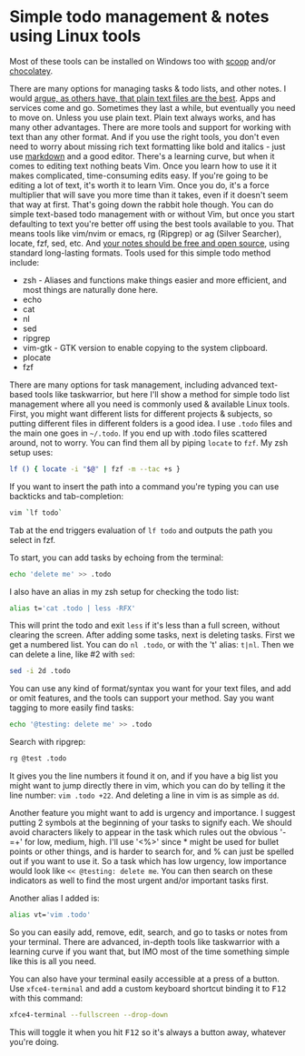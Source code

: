 # Simple todo management & notes using Linux tools

Most of these tools can be installed on Windows too with [scoop](https://scoop.sh/) and/or [chocolatey](https://chocolatey.org/install).

There are many options for managing tasks & todo lists, and other notes. I would [argue, as others have, that plain text files are the best](https://www.youtube.com/watch?v=WgV6M1LyfNY).
Apps and services come and go. Sometimes they last a while, but eventually you need to move on. Unless you use plain text. Plain text always 
works, and has many other advantages. There are more tools and support for working with text than any other format. And if you use the right
tools, you don't even need to worry about missing rich text formatting like bold and italics - just use [markdown](https://commonmark.org/) and a good editor. 
There's a learning curve, but when it comes to editing text nothing beats Vim. Once you learn how to use it it makes complicated, time-consuming
edits easy. If you're going to be editing a lot of text, it's worth it to learn Vim. Once you do, it's a force multiplier that will save you 
more time than it takes, even if it doesn't seem that way at first. That's going down the rabbit hole though. You can do simple text-based todo 
management with or without Vim, but once you start defaulting to text you're better off using the best tools available to you. That means
tools like vim/nvim or emacs, rg (Ripgrep) or ag (Silver Searcher), locate, fzf, sed, etc. And [your notes should be free and open source](https://www.youtube.com/watch?v=XRpHIa-2XCE), 
using standard long-lasting formats. Tools used for this simple todo method include:
* zsh - Aliases and functions make things easier and more efficient, and most things are naturally done here.
* echo
* cat
* nl
* sed
* ripgrep
* vim-gtk - GTK version to enable copying to the system clipboard.
* plocate
* fzf

There are many options for task management, including advanced text-based tools like taskwarrior, but here I'll show a method for simple todo 
list management where all you need is commonly used & available Linux tools. First, you might want different lists for different projects &
subjects, so putting different files in different folders is a good idea. I use `.todo` files and the main one goes in `~/.todo`. If you end up
with .todo files scattered around, not to worry. You can find them all by piping `locate` to `fzf`. My zsh setup uses:

```sh
lf () { locate -i "$@" | fzf -m --tac +s }
```

If you want to insert the path into a command you're typing you can use backticks and tab-completion:

```sh
vim `lf todo`
```

<kbd>Tab</kbd> at the end triggers evaluation of `lf todo` and outputs the path you select in fzf.

To start, you can add tasks by echoing from the terminal:

```sh
echo 'delete me' >> .todo
```

I also have an alias in my zsh setup for checking the todo list:

```sh
alias t='cat .todo | less -RFX'
```

This will print the todo and exit `less` if it's less than a full screen, without clearing the screen.
After adding some tasks, next is deleting tasks. First we get a numbered list. You can do `nl .todo`, or with the 't' alias: `t|nl`.
Then we can delete a line, like #2 with `sed`:

```sh
sed -i 2d .todo
```

You can use any kind of format/syntax you want for your text files, and add or omit features, and the tools can support your method. Say you
want tagging to more easily find tasks:

```sh
echo '@testing: delete me' >> .todo
```

Search with ripgrep:

```sh
rg @test .todo
```

It gives you the line numbers it found it on, and if you have a big list you might want to jump directly there in vim, which you can do by 
telling it the line number: `vim .todo +22`. And deleting a line in vim is as simple as `dd`.

Another feature you might want to add is urgency and importance. I suggest putting 2 symbols at the beginning of your tasks to signify each. 
We should avoid characters likely to appear in the task which rules out the obvious '-=+' for low, medium, high. I'll use '<%>' since * might be
used for bullet points or other things, and is harder to search for, and % can just be spelled out if you want to use it. So a task which has
low urgency, low importance would look like `<< @testing: delete me`. You can then search on these indicators as well to find the most urgent
and/or important tasks first.

Another alias I added is:

```sh
alias vt='vim .todo'
```

So you can easily add, remove, edit, search, and go to tasks or notes from your terminal. There are advanced, in-depth tools like taskwarrior
with a learning curve if you want that, but IMO most of the time something simple like this is all you need.

You can also have your terminal easily accessible at a press of a button. Use `xfce4-terminal` and add a custom keyboard shortcut binding it to
<kbd>F12</kbd> with this command:

```sh
xfce4-terminal --fullscreen --drop-down
```

This will toggle it when you hit <kbd>F12</kbd> so it's always a button away, whatever you're doing.
